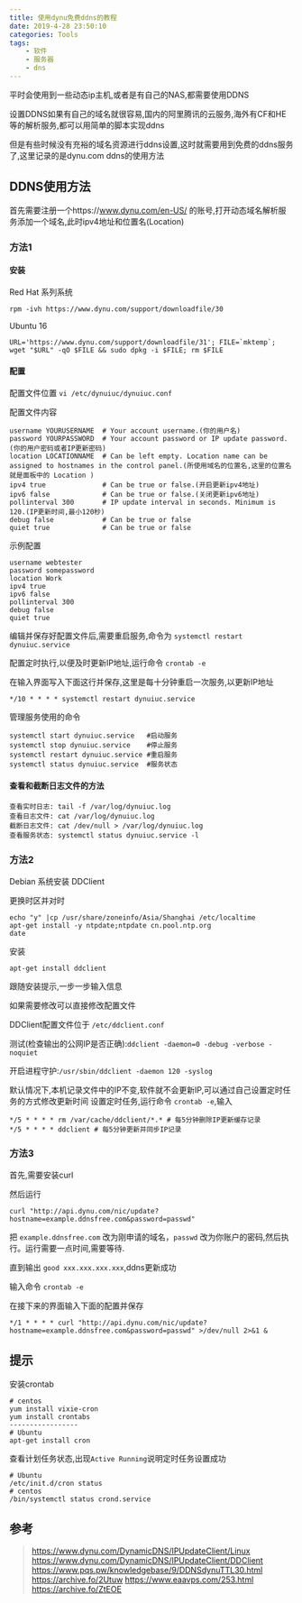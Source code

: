```yaml
---
title: 使用dynu免费ddns的教程
date: 2019-4-28 23:50:10
categories: Tools
tags:
    - 软件
    - 服务器
    - dns
---
```


平时会使用到一些动态ip主机,或者是有自己的NAS,都需要使用DDNS

设置DDNS如果有自己的域名就很容易,国内的阿里腾讯的云服务,海外有CF和HE等的解析服务,都可以用简单的脚本实现ddns

但是有些时候没有充裕的域名资源进行ddns设置,这时就需要用到免费的ddns服务了,这里记录的是dynu.com ddns的使用方法

<!--more-->


## DDNS使用方法
首先需要注册一个https://www.dynu.com/en-US/ 的账号,打开动态域名解析服务添加一个域名,此时ipv4地址和位置名(Location)

### 方法1

#### 安装

Red Hat 系列系统

```
rpm -ivh https://www.dynu.com/support/downloadfile/30 
```

Ubuntu 16

```
URL='https://www.dynu.com/support/downloadfile/31'; FILE=`mktemp`; wget "$URL" -qO $FILE && sudo dpkg -i $FILE; rm $FILE
```
#### 配置

配置文件位置 ``vi /etc/dynuiuc/dynuiuc.conf``

配置文件内容

```
username YOURUSERNAME  # Your account username.(你的用户名)
password YOURPASSWORD  # Your account password or IP update password. (你的用户密码或者IP更新密码)
location LOCATIONNAME  # Can be left empty. Location name can be assigned to hostnames in the control panel.(所使用域名的位置名,这里的位置名就是面板中的 Location )
ipv4 true              # Can be true or false.(开启更新ipv4地址)
ipv6 false             # Can be true or false.(关闭更新ipv6地址)
pollinterval 300       # IP update interval in seconds. Minimum is 120.(IP更新时间,最小120秒)
debug false            # Can be true or false
quiet true             # Can be true or false
```         

示例配置

``` 
username webtester
password somepassword
location Work
ipv4 true
ipv6 false
pollinterval 300
debug false
quiet true
```

编辑并保存好配置文件后,需要重启服务,命令为 ``systemctl restart dynuiuc.service``         

配置定时执行,以便及时更新IP地址,运行命令 ``crontab -e``

在输入界面写入下面这行并保存,这里是每十分钟重启一次服务,以更新IP地址

```
*/10 * * * * systemctl restart dynuiuc.service
```

管理服务使用的命令

```
systemctl start dynuiuc.service   #启动服务
systemctl stop dynuiuc.service    #停止服务
systemctl restart dynuiuc.service #重启服务
systemctl status dynuiuc.service  #服务状态
```

#### 查看和截断日志文件的方法

```
查看实时日志: tail -f /var/log/dynuiuc.log
查看日志文件: cat /var/log/dynuiuc.log
截断日志文件: cat /dev/null > /var/log/dynuiuc.log
查看服务状态: systemctl status dynuiuc.service -l
```

### 方法2

Debian 系统安装 DDClient

更换时区并对时

```
echo "y" |cp /usr/share/zoneinfo/Asia/Shanghai /etc/localtime 
apt-get install -y ntpdate;ntpdate cn.pool.ntp.org
date
```

安装

```
apt-get install ddclient
```

跟随安装提示,一步一步输入信息

如果需要修改可以直接修改配置文件

DDClient配置文件位于 ``/etc/ddclient.conf``

测试(检查输出的公网IP是否正确):``ddclient -daemon=0 -debug -verbose -noquiet``

开启进程守护:``/usr/sbin/ddclient -daemon 120 -syslog``

默认情况下,本机记录文件中的IP不变,软件就不会更新IP,可以通过自己设置定时任务的方式修改更新时间
设置定时任务,运行命令 ``crontab -e``,输入

```
*/5 * * * * rm /var/cache/ddclient/*.* # 每5分钟删除IP更新缓存记录
*/5 * * * * ddclient # 每5分钟更新并同步IP记录
```

### 方法3
首先,需要安装curl

然后运行

```
curl "http://api.dynu.com/nic/update?hostname=example.ddnsfree.com&password=passwd"
```

把 ``example.ddnsfree.com`` 改为刚申请的域名，``passwd`` 改为你账户的密码,然后执行。运行需要一点时间,需要等待.

直到输出 ``good xxx.xxx.xxx.xxx``,ddns更新成功

输入命令 ``crontab -e``

在接下来的界面输入下面的配置并保存

```
*/1 * * * * curl "http://api.dynu.com/nic/update?hostname=example.ddnsfree.com&password=passwd" >/dev/null 2>&1 &
```

## 提示

安装crontab

```
# centos
yum install vixie-cron
yum install crontabs
-----------------
# Ubuntu
apt-get install cron
```

查看计划任务状态,出现``Active Running``说明定时任务设置成功

```
# Ubuntu
/etc/init.d/cron status
# centos
/bin/systemctl status crond.service 
```

## 参考
> https://www.dynu.com/DynamicDNS/IPUpdateClient/Linux
> https://www.dynu.com/DynamicDNS/IPUpdateClient/DDClient
> https://www.pqs.pw/knowledgebase/9/DDNSdynuTTL30.html
> https://archive.fo/2Utuw
> https://www.eaavps.com/253.html
> https://archive.fo/ZtEOE
